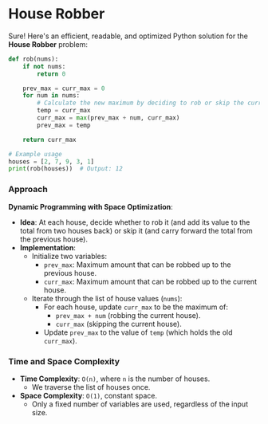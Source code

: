 # House Robber

Sure! Here's an efficient, readable, and optimized Python solution for the **House Robber** problem:

```python
def rob(nums):
    if not nums:
        return 0

    prev_max = curr_max = 0
    for num in nums:
        # Calculate the new maximum by deciding to rob or skip the current house
        temp = curr_max
        curr_max = max(prev_max + num, curr_max)
        prev_max = temp

    return curr_max

# Example usage
houses = [2, 7, 9, 3, 1]
print(rob(houses))  # Output: 12
```

### Approach

**Dynamic Programming with Space Optimization**:

- **Idea**: At each house, decide whether to rob it (and add its value to the total from two houses back) or skip it (and carry forward the total from the previous house).
- **Implementation**:
  - Initialize two variables:
    - `prev_max`: Maximum amount that can be robbed up to the previous house.
    - `curr_max`: Maximum amount that can be robbed up to the current house.
  - Iterate through the list of house values (`nums`):
    - For each house, update `curr_max` to be the maximum of:
      - `prev_max + num` (robbing the current house).
      - `curr_max` (skipping the current house).
    - Update `prev_max` to the value of `temp` (which holds the old `curr_max`).

### Time and Space Complexity

- **Time Complexity**: `O(n)`, where `n` is the number of houses.
  - We traverse the list of houses once.
- **Space Complexity**: `O(1)`, constant space.
  - Only a fixed number of variables are used, regardless of the input size.
